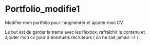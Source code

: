 ﻿# Portfolio_modifie1
Modifier mon portfolio pour l'augmenter et ajouter mon CV

Le but est de garder la trame avec les flexbox, rafraîchir le contenu et ajouter mon cv pour d'éventuels recruteurs ( on ne sait jamais :-) )
